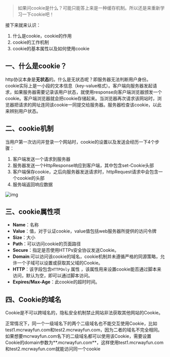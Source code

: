 > 如果问cookie是什么？可能只能答上来是一种缓存机制。所以还是来重新学习一下cookie吧！

接下来就来认识：

1. 什么是cookie，cookie的作用
2. cookie的工作机制
3. cookie的基本属性以及如何使用cookie

## 一、什么是cookie？

http协议本身是**无状态**的。什么是无状态呢？即服务器无法判断用户身份。cookie实际上是一小段的文本信息（key-value格式）。客户端向服务器发起请求，如果服务器需要记录该用户状态，就使用response向客户端浏览器颁发一个cookie。客户端浏览器就会把cookie存储起来。当浏览器再次请求该网站时，浏览器把请求的网址连同该cookie一同提交给服务器。服务器检查该cookie，以此来辨别用户状态。

## 二、cookie机制

当用户第一次访问并登录一个网站时，cookie的设置以及发送会经历一下4个步骤：

1. 客户端发送一个请求到服务器
2. 服务器发送一个HttpResponse响应到客户端，其中包含set-Cookie头部
3. 客户端保存cookie，之后向服务器发送请求时，httpRequest请求中会包含一个cookie的头部
4. 服务端返回响应数据

![img](https://upload-images.jianshu.io/upload_images/13949989-dcf024be2733e725.png?imageMogr2/auto-orient/strip|imageView2/2/w/400/format/webp)

## 三、cookie属性项

- **Name**：名称
- **Value**：值，对于认证cookie，value值包括web服务器所提供的访问令牌
- **Size**：大小
- **Path**：可以访问cookie的页面路径
- **Secure**：指定是否使用HTTPs安全协议发送Cookie。
- **Domain**:可以访问该cookie的域名，cookie机制并未遵循严格的同源策略，允许一个子域可以设置或获取其父域的Cookie。
- **HTTP**：该字段包含`HTTPOnly` 属性 ，该属性用来设置cookie能否通过脚本来访问，默认为空，即可以通过脚本访问。
- **Expires/Max-Age**：此cookie的超时时间。

## 四、Cookie的域名

Cookie是不可以跨域名的，隐私安全机制禁止网站非法获取其他网站的Cookie。

正常情况下，同一个一级域名下的两个二级域名也不能交互使用Cookie，比如test1.mcrwayfun.com和test2.mcrwayfun.com，因为二者的域名不完全相同。如果想要mcrwayfun.com名下的二级域名都可以使用该Cookie，需要设置Cookie的domain参数为**.mcrwayfun.com**，这样使用test1.mcrwayfun.com和test2.mcrwayfun.com就能访问同一个cookie

